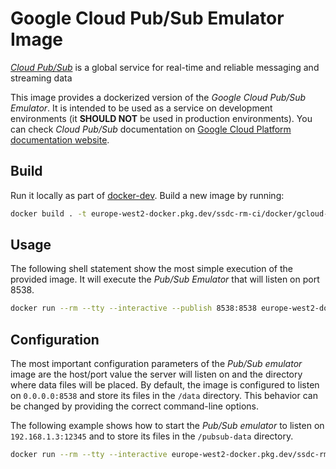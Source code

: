 # Google Cloud Pub/Sub Emulator Image

[*Cloud Pub/Sub*](https://cloud.google.com/pubsub/) is a global service for real-time and reliable messaging and streaming data

This image provides a dockerized version of the *Google Cloud Pub/Sub Emulator*. It is intended to be used as a service on development environments (it **SHOULD NOT** be used in production environments). You can check *Cloud Pub/Sub* documentation on [Google Cloud Platform documentation website](https://cloud.google.com/pubsub/docs/).

## Build

Run it locally as part of [docker-dev](https://github.com/ONSdigital/ssdc-rm-docker-dev).  Build a new image by running:

```sh
docker build . -t europe-west2-docker.pkg.dev/ssdc-rm-ci/docker/gcloud-pubsub-emulator:latest
```

## Usage
The following shell statement show the most simple execution of the provided image. It will execute the *Pub/Sub Emulator* that will listen on port 8538.

```sh
docker run --rm --tty --interactive --publish 8538:8538 europe-west2-docker.pkg.dev/ssdc-rm-ci/docker/gcloud-pubsub-emulator
```

## Configuration
The most important configuration parameters of the *Pub/Sub emulator* image are the host/port value the server will listen on and the directory where data files will be placed. By default, the image is configured to listen on `0.0.0.0:8538` and store its files in the `/data` directory. This behavior can be changed by providing the correct command-line options.

The following example shows how to start the *Pub/Sub emulator* to listen on `192.168.1.3:12345` and to store its files in the `/pubsub-data` directory.

```sh
docker run --rm --tty --interactive europe-west2-docker.pkg.dev/ssdc-rm-ci/docker/gcloud-pubsub-emulator start --host-port=192.168.1.3:12345 --data-dir=/pubsub-data
```
